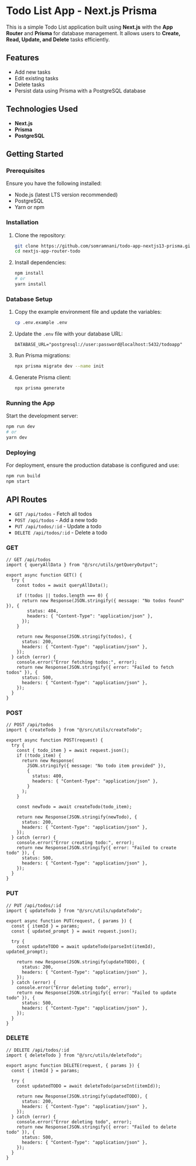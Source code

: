 # Todo List App - Next.js Prisma

This is a simple Todo List application built using **Next.js** with the **App Router** and **Prisma** for database management. It allows users to **Create, Read, Update, and Delete** tasks efficiently.

## Features

- Add new tasks
- Edit existing tasks
- Delete tasks
- Persist data using Prisma with a PostgreSQL database

## Technologies Used

- **Next.js** 
- **Prisma** 
- **PostgreSQL** 

## Getting Started

### Prerequisites

Ensure you have the following installed:

- Node.js (latest LTS version recommended)
- PostgreSQL
- Yarn or npm

### Installation

1. Clone the repository:
   ```bash
   git clone https://github.com/somramnani/todo-app-nextjs13-prisma.git
   cd nextjs-app-router-todo
   ```
2. Install dependencies:
   ```bash
   npm install
   # or
   yarn install
   ```

### Database Setup

1. Copy the example environment file and update the variables:
   ```bash
   cp .env.example .env
   ```
2. Update the `.env` file with your database URL:
   ```env
   DATABASE_URL="postgresql://user:password@localhost:5432/todoapp"
   ```
3. Run Prisma migrations:
   ```bash
   npx prisma migrate dev --name init
   ```
4. Generate Prisma client:
   ```bash
   npx prisma generate
   ```

### Running the App

Start the development server:

```bash
npm run dev
# or
yarn dev
```

### Deploying

For deployment, ensure the production database is configured and use:

```bash
npm run build
npm start
```

## API Routes

- `GET /api/todos` - Fetch all todos
- `POST /api/todos` - Add a new todo
- `PUT /api/todos/:id` - Update a todo
- `DELETE /api/todos/:id` - Delete a todo

### GET

```
// GET /api/todos
import { queryAllData } from "@/src/utils/getQueryOutput";

export async function GET() {
  try {
    const todos = await queryAllData();

    if (!todos || todos.length === 0) {
      return new Response(JSON.stringify({ message: "No todos found" }), {
        status: 404,
        headers: { "Content-Type": "application/json" },
      });
    }

    return new Response(JSON.stringify(todos), {
      status: 200,
      headers: { "Content-Type": "application/json" },
    });
  } catch (error) {
    console.error("Error fetching todos:", error);
    return new Response(JSON.stringify({ error: "Failed to fetch todos" }), {
      status: 500,
      headers: { "Content-Type": "application/json" },
    });
  }
}
```

### POST

```
// POST /api/todos
import { createTodo } from "@/src/utils/createTodo";

export async function POST(request) {
  try {
    const { todo_item } = await request.json();
    if (!todo_item) {
      return new Response(
        JSON.stringify({ message: "No todo item provided" }),
        {
          status: 400,
          headers: { "Content-Type": "application/json" },
        }
      );
    }

    const newTodo = await createTodo(todo_item);

    return new Response(JSON.stringify(newTodo), {
      status: 200,
      headers: { "Content-Type": "application/json" },
    });
  } catch (error) {
    console.error("Error creating todo:", error);
    return new Response(JSON.stringify({ error: "Failed to create todo" }), {
      status: 500,
      headers: { "Content-Type": "application/json" },
    });
  }
}
```

### PUT

```
// PUT /api/todos/:id
import { updateTodo } from "@/src/utils/updateTodo";

export async function PUT(request, { params }) {
  const { itemId } = params;
  const { updated_prompt } = await request.json();

  try {
    const updateTODO = await updateTodo(parseInt(itemId), updated_prompt);

    return new Response(JSON.stringify(updateTODO), {
      status: 200,
      headers: { "Content-Type": "application/json" },
    });
  } catch (error) {
    console.error("Error deleting todo", error);
    return new Response(JSON.stringify({ error: "Failed to update todo" }), {
      status: 500,
      headers: { "Content-Type": "application/json" },
    });
  }
}
```

### DELETE

```
// DELETE /api/todos/:id
import { deleteTodo } from "@/src/utils/deleteTodo";

export async function DELETE(request, { params }) {
  const { itemId } = params;

  try {
    const updatedTODO = await deleteTodo(parseInt(itemId));

    return new Response(JSON.stringify(updatedTODO), {
      status: 200,
      headers: { "Content-Type": "application/json" },
    });
  } catch (error) {
    console.error("Error deleting todo", error);
    return new Response(JSON.stringify({ error: "Failed to delete todo" }), {
      status: 500,
      headers: { "Content-Type": "application/json" },
    });
  }
}
```
